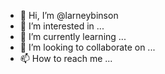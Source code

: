 - 👋 Hi, I’m @larneybinson
- 👀 I’m interested in ...
- 🌱 I’m currently learning ...
- 💞️ I’m looking to collaborate on ...
- 📫 How to reach me ...

<!---
larneybinson/larneybinson is a ✨ special ✨ repository because its `README.md` (this file) appears on your GitHub profile.
You can click the Preview link to take a look at your changes.
--->
